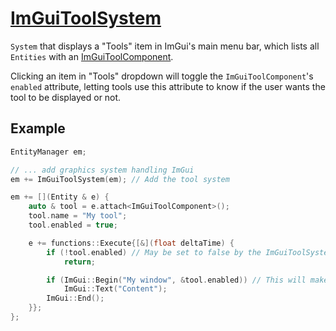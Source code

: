 # [ImGuiToolSystem](ImGuiToolSystem.hpp)

`System` that displays a "Tools" item in ImGui's main menu bar, which lists all `Entities` with an [ImGuiToolComponent](../components/data/ImGuiToolComponent.md).

Clicking an item in "Tools" dropdown will toggle the `ImGuiToolComponent`'s `enabled` attribute, letting tools use this attribute to know if the user wants the tool to be displayed or not.

## Example

```cpp
EntityManager em;

// ... add graphics system handling ImGui
em += ImGuiToolSystem(em); // Add the tool system

em += [](Entity & e) {
    auto & tool = e.attach<ImGuiToolComponent>();
    tool.name = "My tool";
    tool.enabled = true;

    e += functions::Execute{[&](float deltaTime) {
        if (!tool.enabled) // May be set to false by the ImGuiToolSystem
            return;

        if (ImGui::Begin("My window", &tool.enabled)) // This will make the ImGui window have a "close" button
            ImGui::Text("Content");
        ImGui::End();
    }};
};
```
